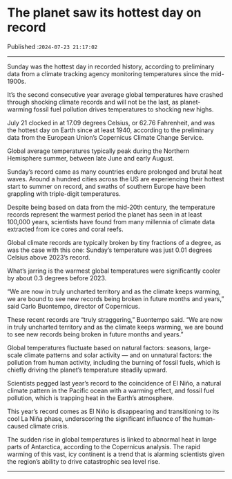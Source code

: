 # The planet saw its hottest day on record

Published :`2024-07-23 21:17:02`

---

Sunday was the hottest day in recorded history, according to preliminary data from a climate tracking agency monitoring temperatures since the mid-1900s.

It’s the second consecutive year average global temperatures have crashed through shocking climate records and will not be the last, as planet-warming fossil fuel pollution drives temperatures to shocking new highs.

July 21 clocked in at 17.09 degrees Celsius, or 62.76 Fahrenheit, and was the hottest day on Earth since at least 1940, according to the preliminary data from the European Union’s Copernicus Climate Change Service.

Global average temperatures typically peak during the Northern Hemisphere summer, between late June and early August.

Sunday’s record came as many countries endure prolonged and brutal heat waves. Around a hundred cities across the US are experiencing their hottest start to summer on record, and swaths of southern Europe have been grappling with triple-digit temperatures.

Despite being based on data from the mid-20th century, the temperature records represent the warmest period the planet has seen in at least 100,000 years, scientists have found from many millennia of climate data extracted from ice cores and coral reefs.

Global climate records are typically broken by tiny fractions of a degree, as was the case with this one: Sunday’s temperature was just 0.01 degrees Celsius above 2023’s record.

What’s jarring is the warmest global temperatures were significantly cooler by about 0.3 degrees before 2023.

“We are now in truly uncharted territory and as the climate keeps warming, we are bound to see new records being broken in future months and years,” said Carlo Buontempo, director of Copernicus.

These recent records are “truly straggering,” Buontempo said. “We are now in truly uncharted territory and as the climate keeps warming, we are bound to see new records being broken in future months and years.”

Global temperatures fluctuate based on natural factors: seasons, large-scale climate patterns and solar activity — and on unnatural factors: the pollution from human activity, including the burning of fossil fuels, which is chiefly driving the planet’s temperature steadily upward.

Scientists pegged last year’s record to the coincidence of El Niño, a natural climate pattern in the Pacific ocean with a warming effect, and fossil fuel pollution, which is trapping heat in the Earth’s atmosphere.

This year’s record comes as El Niño is disappearing and transitioning to its cool La Niña phase, underscoring the significant influence of the human-caused climate crisis.

The sudden rise in global temperatures is linked to abnormal heat in large parts of Antarctica, according to the Copernicus analysis. The rapid warming of this vast, icy continent is a trend that is alarming scientists given the region’s ability to drive catastrophic sea level rise.

---

